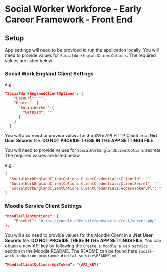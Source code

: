 # Social Worker Workforce - Early Career Framework - Front End

## Setup
App settings will need to be provided to run the application locally. You will need to provide values for `SocialWorkEnglandClientOptions`. The required values are listed below.

### Social Work England Client Settings
e.g.
```json
"SocialWorkEnglandClientOptions": {
    "BaseUrl": "",
    "Routes": {
      "SocialWorker":{
        "GetById": ""
      }
    }
  }
```

You will also need to provide values for the SWE API HTTP Client in a **.Net User Secrets** file. **DO NOT PROVIDE THESE IN THE APP SETTINGS FILE**

You will need to provide values for `SocialWorkEnglandClientOptions` secrets. The required values are listed below.

e.g.
```json
{
  "SocialWorkEnglandClientOptions:ClientCredentials:ClientId": "",
  "SocialWorkEnglandClientOptions:ClientCredentials:ClientSecret": "",
  "SocialWorkEnglandClientOptions:ClientCredentials:AccessTokenUrl": ""
}
```

### Moodle Service Client Settings
```json
"MoodleClientOptions": {
    "BaseUrl": "https://moodle.ddev.site/webservice/rest/server.php"
},
```

You will also need to provide values for the Moodle Client in a **.Net User Secrets** file. **DO NOT PROVIDE THESE IN THE APP SETTINGS FILE**.
You can obtain a new API key by following the `Create a Moodle a web service` section in the Moodle README. The README can be found here `social-work-induction-programme-digital-service\README.md` 
```json
"MoodleClientOptions:ApiToken": "{API_KEY}"
```
